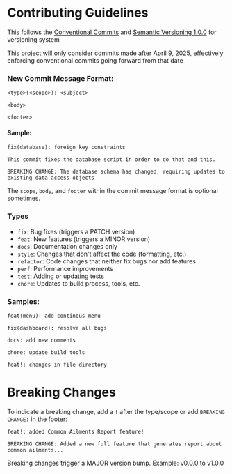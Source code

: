 # Contributing Guidelines

This follows the [Conventional Commits](https://www.conventionalcommits.org/) and [Semantic Versioning 1.0.0](https://semver.org/) for versioning system

This project will only consider commits made after April 9, 2025, effectively enforcing conventional commits going forward from that date

### New Commit Message Format:

```
<type>(<scope>): <subject>

<body>

<footer>
```

#### Sample:

```
fix(database): foreign key constraints

This commit fixes the database script in order to do that and this.

BREAKING CHANGE: The database schema has changed, requiring updates to existing data access objects

```
The `scope`, `body`, and `footer` within the commit message format is optional sometimes.

### Types

- `fix`: Bug fixes (triggers a PATCH version)
- `feat`: New features (triggers a MINOR version)
- `docs`: Documentation changes only
- `style`: Changes that don't affect the code (formatting, etc.)
- `refactor`: Code changes that neither fix bugs nor add features
- `perf`: Performance improvements
- `test`: Adding or updating tests
- `chore`: Updates to build process, tools, etc.

### Samples:

```
feat(menu): add continous menu

fix(dashboard): resolve all bugs

docs: add new comments

chore: update build tools

feat!: changes in file directory

```

# Breaking Changes

To indicate a breaking change, add a `!` after the type/scope or add `BREAKING CHANGE:` in the footer:

```
feat!: added Common Ailments Report feature!

BREAKING CHANGE: Added a new full feature that generates report about common ailments... 
```

Breaking changes trigger a MAJOR version bump. Example: v0.0.0 to v1.0.0